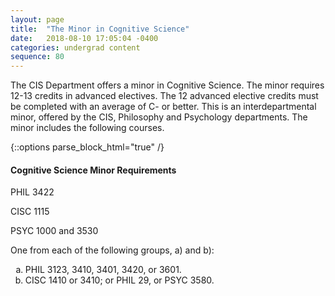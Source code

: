 ```yaml
---
layout: page
title:  "The Minor in Cognitive Science"
date:   2018-08-10 17:05:04 -0400
categories: undergrad content
sequence: 80
---
```

The CIS Department offers a minor in Cognitive Science. The minor requires 12-13 credits in advanced electives. The 12 advanced elective credits must be completed with an average of C- or better. This is an interdepartmental minor, offered by the CIS, Philosophy and Psychology departments. The minor includes the following courses.

{::options parse_block_html="true" /}
<div class="callout">

<h4>Cognitive Science Minor Requirements</h4>

PHIL 3422

CISC 1115

PSYC 1000 and 3530

One from each of the following groups, a) and b):
<ol type="a">
<li>PHIL 3123, 3410, 3401, 3420, or 3601.</li>
<li>CISC 1410 or 3410; or PHIL 29, or PSYC 3580.</li>
</ol>
</div>
